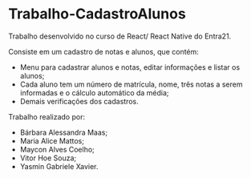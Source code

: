 # Trabalho-CadastroAlunos

Trabalho desenvolvido no curso de React/ React Native do Entra21.


Consiste em um cadastro de notas e alunos, que contém:

  - Menu para cadastrar alunos e notas, editar informações e listar os alunos;
  - Cada aluno tem um número de matrícula, nome, três notas a serem informadas e o cálculo automático da média;
  - Demais verificações dos cadastros.


Trabalho realizado por:

  - Bárbara Alessandra Maas;
  - Maria Alice Mattos;
  - Maycon Alves Coelho;
  - Vitor Hoe Souza;
  - Yasmin Gabriele Xavier.
